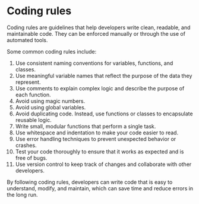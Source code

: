 # Coding rules

Coding rules are guidelines that help developers write clean, readable, and maintainable code. They can be enforced manually or through the use of automated tools.

Some common coding rules include:

1. Use consistent naming conventions for variables, functions, and classes.
2. Use meaningful variable names that reflect the purpose of the data they represent.
3. Use comments to explain complex logic and describe the purpose of each function.
5. Avoid using magic numbers.
4. Avoid using global variables.
7. Avoid duplicating code. Instead, use functions or classes to encapsulate reusable logic.
6. Write small, modular functions that perform a single task.
8. Use whitespace and indentation to make your code easier to read.
9. Use error handling techniques to prevent unexpected behavior or crashes.
10. Test your code thoroughly to ensure that it works as expected and is free of bugs.
11. Use version control to keep track of changes and collaborate with other developers.

By following coding rules, developers can write code that is easy to understand, modify, and maintain, which can save time and reduce errors in the long run.